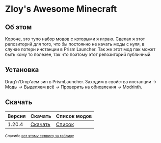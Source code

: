 # Zloy's Awesome Minecraft
## Об этом
Короче, это тупо набор модов с которыми я играю. Сделал я этот репозиторий для того, что бы постоянно не качать моды с нуля, в случае потери инстанции в Prism Launcher. Так же этот мод пак может быть кому то полезен, так что поэтому этот репозиторий публичный.
## Установка
Drag'n'Drop'аем зип в PrismLauncher. Заходим в свойства инстанции -> Моды -> Выделяем всё -> Проверить на обновления -> Modrinth.
## Скачать
| Версия | Скачать                                                                                                                        | Список модов                                                                                    |
|--------|--------------------------------------------------------------------------------------------------------------------------------|-------------------------------------------------------------------------------------------------|
| 1.20.4 | [Скачать](https://github.com/MagicManWithLinux/zloysawesomeminecraft/releases/download/v2/Zloy.s.Awesome.Minecraft.1.20.4.zip) | [Список](https://github.com/MagicManWithLinux/zloysawesomeminecraft/blob/main/1.20.4%20mods.md) |

<sup>Спасибо [вот этому сервису за таблицу](https://thisdavej.com/copy-table-in-excel-and-paste-as-a-markdown-table/)</sup>
